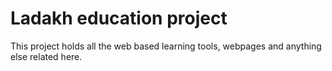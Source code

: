 # Ladakh education project
This project holds all the web based learning tools, webpages and anything else related here.
